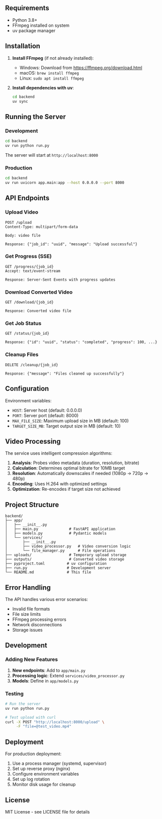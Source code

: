 ## Requirements

- Python 3.8+
- FFmpeg installed on system
- uv package manager

## Installation

1. **Install FFmpeg** (if not already installed):
   - Windows: Download from https://ffmpeg.org/download.html
   - macOS: `brew install ffmpeg`
   - Linux: `sudo apt install ffmpeg`

2. **Install dependencies with uv**:
   ```bash
   cd backend
   uv sync
   ```

## Running the Server

### Development
```bash
cd backend
uv run python run.py
```

The server will start at `http://localhost:8000`

### Production
```bash
cd backend
uv run uvicorn app.main:app --host 0.0.0.0 --port 8000
```

## API Endpoints

### Upload Video
```
POST /upload
Content-Type: multipart/form-data

Body: video file

Response: {"job_id": "uuid", "message": "Upload successful"}
```

### Get Progress (SSE)
```
GET /progress/{job_id}
Accept: text/event-stream

Response: Server-Sent Events with progress updates
```

### Download Converted Video
```
GET /download/{job_id}

Response: Converted video file
```

### Get Job Status
```
GET /status/{job_id}

Response: {"id": "uuid", "status": "completed", "progress": 100, ...}
```

### Cleanup Files
```
DELETE /cleanup/{job_id}

Response: {"message": "Files cleaned up successfully"}
```

## Configuration

Environment variables:
- `HOST`: Server host (default: 0.0.0.0)
- `PORT`: Server port (default: 8000)
- `MAX_FILE_SIZE`: Maximum upload size in MB (default: 100)
- `TARGET_SIZE_MB`: Target output size in MB (default: 10)

## Video Processing

The service uses intelligent compression algorithms:

1. **Analysis**: Probes video metadata (duration, resolution, bitrate)
2. **Calculation**: Determines optimal bitrate for 10MB target
3. **Resolution**: Automatically downscales if needed (1080p → 720p → 480p)
4. **Encoding**: Uses H.264 with optimized settings
5. **Optimization**: Re-encodes if target size not achieved

## Project Structure

```
backend/
├── app/
│   ├── __init__.py
│   ├── main.py              # FastAPI application
│   ├── models.py            # Pydantic models
│   └── services/
│       ├── __init__.py
│       ├── video_processor.py   # Video conversion logic
│       └── file_manager.py      # File operations
├── uploads/                 # Temporary upload storage
├── outputs/                 # Converted video storage
├── pyproject.toml          # uv configuration
├── run.py                  # Development server
└── README.md               # This file
```

## Error Handling

The API handles various error scenarios:
- Invalid file formats
- File size limits
- FFmpeg processing errors
- Network disconnections
- Storage issues



## Development

### Adding New Features

1. **New endpoints**: Add to `app/main.py`
2. **Processing logic**: Extend `services/video_processor.py`
3. **Models**: Define in `app/models.py`

### Testing

```bash
# Run the server
uv run python run.py

# Test upload with curl
curl -X POST "http://localhost:8000/upload" \
     -F "file=@test_video.mp4"
```

## Deployment

For production deployment:

1. Use a process manager (systemd, supervisor)
2. Set up reverse proxy (nginx)
3. Configure environment variables
4. Set up log rotation
5. Monitor disk usage for cleanup

## License

MIT License - see LICENSE file for details
